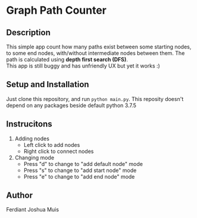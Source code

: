# Graph Path Counter

## Description

This simple app count how many paths exist between some starting nodes, to some end nodes, with/without intermediate nodes between them. The path is calculated using **depth first search (DFS)**.  
This app is still buggy and has unfriendly UX but yet it works :)

## Setup and Installation

Just clone this repository, and run `python main.py`. This reposity doesn't depend on any packages beside default python 3.7.5

## Instrucitons

1. Adding nodes
    * Left click to add nodes
    * Right click to connect nodes
2. Changing mode
    * Press "d" to change to "add default node" mode
    * Press "s" to change to "add start node" mode
    * Press "e" to change to "add end node" mode

## Author

Ferdiant Joshua Muis
